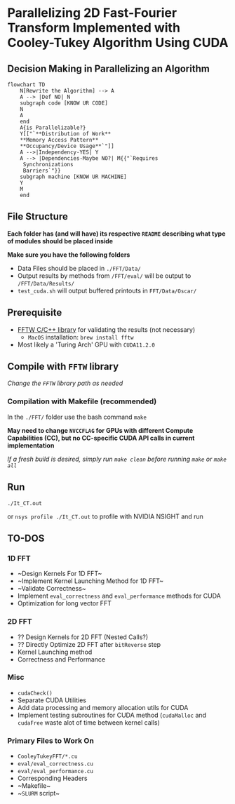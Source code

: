 # Parallelizing 2D Fast-Fourier Transform Implemented with Cooley-Tukey Algorithm Using CUDA

## Decision Making in Parallelizing an Algorithm
```mermaid
flowchart TD
	N[Rewrite the Algorithm] --> A
	A --> |Def NO| N
	subgraph code [KNOW UR CODE]
	N
	A
	end
	A{is Parallelizable?}
	Y[["`**Distribution of Work**
	**Memory Access Pattern**
	**Occupancy/Device Usage**`"]]
	A -->|Independency-YES| Y
	A --> |Dependencies-Maybe NO?| M{{"`Requires
	 Synchronizations
	 Barriers`"}}
	subgraph machine [KNOW UR MACHINE]
	Y
	M
	end
```

## File Structure
**Each folder has (and will have) its respective `README` describing what type of modules should be placed inside**

**Make sure you have the following folders**
- Data Files should be placed in `./FFT/Data/` 
- Output results by methods from `/FFT/eval/` will be output to `/FFT/Data/Results/`
- `test_cuda.sh` will output buffered printouts in `FFT/Data/Oscar/`

## Prerequisite
- [FFTW C/C++ library](https://www.fftw.org/) for validating the results (not necessary)
    - `MacOS` installation: `brew install fftw`
- Most likely a 'Turing Arch' GPU with `CUDA11.2.0` 

## Compile with `FFTW` library
*Change the `FFTW` library path as needed*

### Compilation with Makefile (recommended)
In the `./FFT/` folder use the bash command `make`

**May need to change `NVCCFLAG` for GPUs with different Compute Capabilities (CC), but no CC-specific CUDA API calls in current implementation**

*If a fresh build is desired, simply run `make clean` before running `make` or `make all`*

## Run 
`./It_CT.out`

or `nsys profile ./It_CT.out` to profile with NVIDIA NSIGHT and run

## TO-DOS
### 1D FFT
- ~Design Kernels For 1D FFT~
- ~Implement Kernel Launching Method for 1D FFT~
- ~Validate Correctness~
- Implement `eval_correctness` and `eval_performance` methods for CUDA
- Optimization for long vector FFT

### 2D FFT
- ?? Design Kernels for 2D FFT (Nested Calls?)
- ?? Directly Optimize 2D FFT after `bitReverse` step
- Kernel Launching method
- Correctness and Performance

### Misc
- `cudaCheck()`
- Separate CUDA Utilities
- Add data processing and memory allocation utils for CUDA
- Implement testing subroutines for CUDA method (`cudaMalloc` and `cudaFree` waste alot of time between kernel calls)

### Primary Files to Work On
- `CooleyTukeyFFT/*.cu`
- `eval/eval_correctness.cu`
- `eval/eval_performance.cu`
- Corresponding Headers
- ~Makefile~
- ~`SLURM` script~
